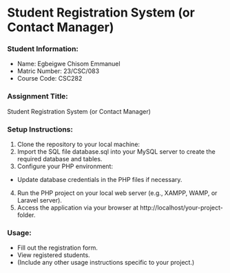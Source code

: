 # Student Registration System (or Contact Manager)

### Student Information:
- Name: Egbeigwe Chisom Emmanuel
- Matric Number: 23/CSC/083
- Course Code: CSC282

### Assignment Title:
Student Registration System (or Contact Manager)

### Setup Instructions:
1. Clone the repository to your local machine:
2. Import the SQL file database.sql into your MySQL server to create the required database and tables.
3. Configure your PHP environment:
- Update database credentials in the PHP files if necessary.
4. Run the PHP project on your local web server (e.g., XAMPP, WAMP, or Laravel server).
5. Access the application via your browser at http://localhost/your-project-folder.

### Usage:
- Fill out the registration form.
- View registered students.
- (Include any other usage instructions specific to your project.)
